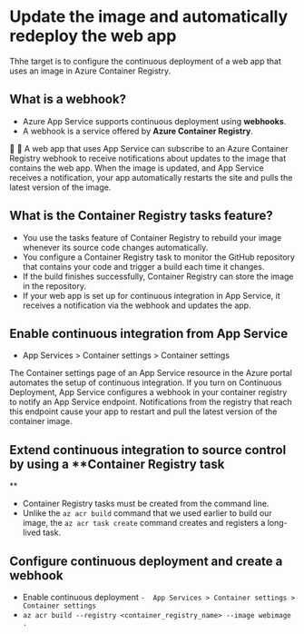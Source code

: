 # Update the image and automatically redeploy the web app

Thhe target is to configure the continuous deployment of a web app that uses an image in Azure Container Registry.

## What is a **webhook**?

- Azure App Service supports continuous deployment using **webhooks**. 
- A webhook is a service offered by **Azure Container Registry**.

:whale: 
:red_circle:
A web app that uses App Service can subscribe to an Azure Container Registry webhook to receive notifications about updates to the image that contains the web app. When the image is updated, and App Service receives a notification, your app automatically restarts the site and pulls the latest version of the image.

## What is the Container Registry tasks feature?

- You use the tasks feature of Container Registry to rebuild your image whenever its source code changes automatically. 
- You configure a Container Registry task to monitor the GitHub repository that contains your code and trigger a build each time it changes. 
- If the build finishes successfully, Container Registry can store the image in the repository.
- If your web app is set up for continuous integration in App Service, it receives a notification via the webhook and updates the app.

## Enable continuous integration from App Service

-  App Services > Container settings > Container settings
  
The Container settings page of an App Service resource in the Azure portal automates the setup of continuous integration. If you turn on Continuous Deployment, App Service configures a webhook in your container registry to notify an App Service endpoint. Notifications from the registry that reach this endpoint cause your app to restart and pull the latest version of the container image.

## Extend continuous integration to source control by using a **Container Registry task
**

- Container Registry tasks must be created from the command line. 
- Unlike the ```az acr build``` command that we used earlier to build our image, the ```az acr task create``` command creates and registers a long-lived task.


## Configure continuous deployment and create a webhook
 
 - Enable continuous deployment ```-  App Services > Container settings > Container settings```
 - ```az acr build --registry <container_registry_name> --image webimage .```
